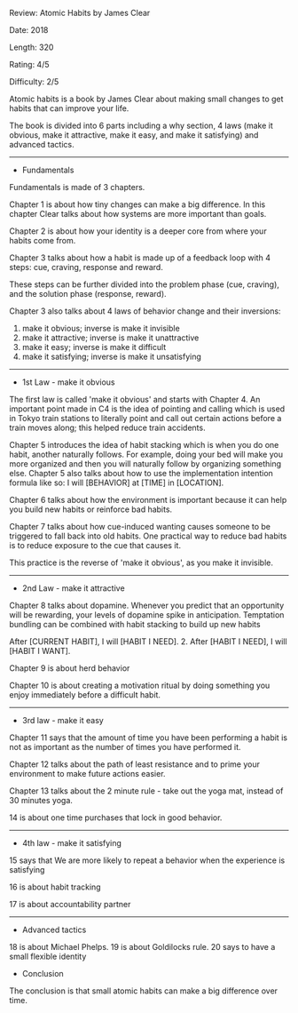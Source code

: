 Review: Atomic Habits by James Clear

Date: 2018

Length: 320

Rating: 4/5

Difficulty: 2/5

Atomic habits is a book by James Clear about making small changes to get habits that can improve your life. 

The book is divided into 6 parts including a why section, 4 laws (make it obvious, make it attractive, make it easy, and make it satisfying) and advanced tactics.

---

- Fundamentals

Fundamentals is made of 3 chapters.

Chapter 1 is about how tiny changes can make a big difference. In this chapter Clear talks about how systems are more important than goals.

Chapter 2 is about how your identity is a deeper core from where your habits come from.

Chapter 3 talks about how a habit is made up of a feedback loop with 4 steps: cue, craving, response and reward. 

These steps can be further divided into the problem phase (cue, craving), and the solution phase (response, reward).

Chapter 3 also talks about 4 laws of behavior change and their inversions:

1. make it obvious; inverse is make it invisible
2. make it attractive; inverse is make it unattractive
3. make it easy; inverse is make it difficult
4. make it satisfying; inverse is make it unsatisfying

---

- 1st Law - make it obvious

The first law is called 'make it obvious' and starts with Chapter 4. An important point made in C4 is the idea of pointing and calling which is used in Tokyo train stations to literally point and call out certain actions before a train moves along; this helped reduce train accidents.

Chapter 5 introduces the idea of habit stacking which is when you do one habit, another naturally follows. For example, doing your bed will make you more organized and then you will naturally follow by organizing something else. Chapter 5 also talks about how to use the implementation intention formula like so: I will [BEHAVIOR] at [TIME] in [LOCATION].

Chapter 6 talks about how the environment is important because it can help you build new habits or reinforce bad habits.

Chapter 7 talks about how cue-induced wanting causes someone to be triggered to fall back into old habits. One practical way to reduce bad habits is to reduce exposure to the cue that causes it.

This practice is the reverse of 'make it obvious', as you make it invisible.

---

- 2nd Law - make it attractive

Chapter 8 talks about dopamine. Whenever
you predict that an opportunity will be rewarding, your levels of dopamine spike in anticipation. Temptation bundling can be combined with habit stacking to build up new habits

After [CURRENT HABIT], I will [HABIT I NEED].
2. After [HABIT I NEED], I will [HABIT I WANT].

Chapter 9 is about herd behavior

Chapter 10 is about creating a motivation ritual by doing something you enjoy immediately before a difficult habit.

---

- 3rd law - make it easy

Chapter 11 says that the amount of time you have been performing a habit is not as important as the number of times you have performed it.

Chapter 12 talks about the path of least resistance and to prime your environment to make future actions easier.

Chapter 13 talks about the 2 minute rule - take out the yoga mat, instead of 30 minutes yoga.

14 is about one time purchases that lock in good behavior.

---

- 4th law - make it satisfying

15 says that We are more likely to repeat a behavior when the experience is
satisfying

16 is about habit tracking

17 is about accountability partner

---

- Advanced tactics

18 is about Michael Phelps. 19 is about Goldilocks rule. 20 says to have a small flexible identity

- Conclusion

The conclusion is that small atomic habits can make a big difference over time.